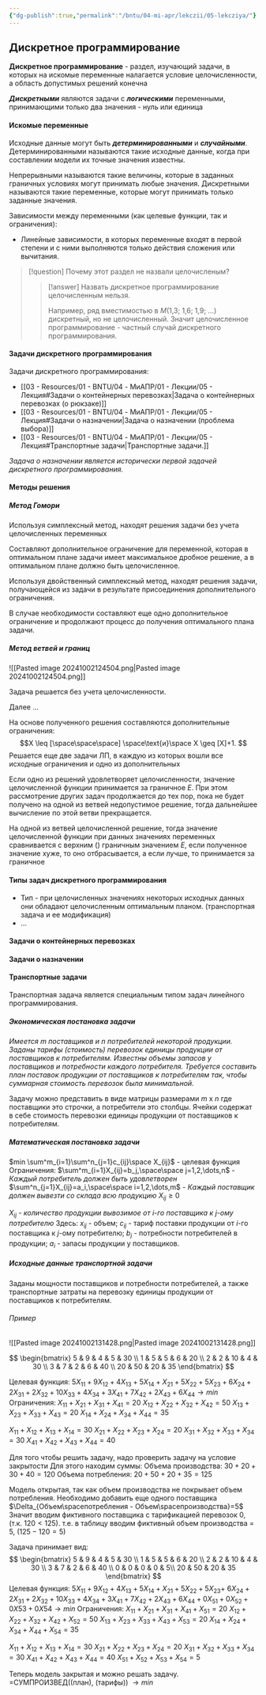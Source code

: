 ```yaml
---
{"dg-publish":true,"permalink":"/bntu/04-mi-apr/lekczii/05-lekcziya/"}
---
```



## Дискретное программирование

**Дискретное программирование** - раздел, изучающий задачи, в которых на искомые переменные налагается условие целочисленности, а область допустимых решений конечна

***Дискретными*** являются задачи с ***логическими*** переменными, принимающими только два значения - нуль или единица
#### Искомые переменные

Исходные данные могут быть ***детерминированными*** и ***случайными***.
Детерминированными называются такие исходные данные, когда при составлении модели их точные значения известны.

Непрерывными называются такие величины, которые в заданных граничных условиях могут принимать любые значения.
Дискретными называются такие переменные, которые могут принимать только заданные значения.

Зависимости между переменными (как целевые функции, так и ограничения):
- Линейные зависимости, в которых переменные входят в первой степени и с ними выполняются только действия сложения или вычитания.

>[!question]
>Почему этот раздел не назвали целочисленым?
>>[!answer]
>>Назвать дискретное программирование целочисленным нельзя.
>>
>>Например, ряд вместимостью в $М$(1,3; 1,6; 1,9; ...) дискретный, но не целочисленный.
>>Значит целочисленное программирование - частный случай дискретного программирования.

#### Задачи дискретного программирования

Задачи дискретного программирования:
- [[03 - Resources/01 - BNTU/04 - МиАПР/01 - Лекции/05 - Лекция#Задачи о контейнерных перевозках\|Задача о контейнерных перевозках (о рюкзаке)]]
- [[03 - Resources/01 - BNTU/04 - МиАПР/01 - Лекции/05 - Лекция#Задачи о назначении\|Задача о назначении (проблема выбора)]]
- [[03 - Resources/01 - BNTU/04 - МиАПР/01 - Лекции/05 - Лекция#Транспортные задачи\|Транспортные задачи.]]

*Задача о назначении является исторически первой задачей дискретного программирования.*

#### Методы решения
##### Метод Гомори

Используя симплексный метод, находят решения задачи без учета целочисленных переменных

Составляют дополнительное ограничение для переменной, которая в оптимальном плане задачи имеет максимальное дробное решение, а в оптимальном плане должно быть целочисленное.

Используя двойственный симплексный метод, находят решения задачи, получающейся из задачи в результате присоединения дополнительного ограничения.

В случае необходимости составляют еще одно дополнительное ограничение и продолжают процесс до получения оптимального плана задачи.

##### Метод ветвей и границ

![[Pasted image 20241002124504.png\|Pasted image 20241002124504.png]]

Задача решается без учета целочисленности.

Далее ...

На основе полученного решения составляются дополнительные ограничения:
$$X \leq [\space\space\space] \space\text{и}\space X \geq [X]+1. $$
Решается еще две задачи ЛП, в каждую из которых вошли все исходные ограничения и одно из дополнительных

Если одно из решений удовлетворяет целочисленности, значение целочисленной функции принимается за граничное $Е$.
При этом рассмотрение других задач продолжается до тех пор, пока не будет получено на одной из ветвей недопустимое решение, тогда дальнейшее вычисление по этой ветви прекращается.

На одной из ветвей целочисленной решение, тогда значение целочисленной функции при данных значениях переменных сравнивается с верхним () граничным значением $Е$, если полученное значение хуже, то оно отбрасывается, а если лучше, то принимается за граничное

#### Типы задач дискретного программирования 

- Тип - при целочисленных значениях некоторых исходных данных они обладают целочисленным оптимальным планом. (транспортная задача и ее модификация)
- ...


#### Задачи о контейнерных перевозках


#### Задачи о назначении


#### Транспортные задачи

Транспортная задача является специальным типом задач линейного программирования.

##### Экономическая постановка задачи

*Имеется $m$ поставщиков и $n$ потребителей некоторой продукции.*
*Заданы тарифы (стоимость) перевозок единицы продукции от поставщиков к потребителям.*
*Известны объемы запасов у поставщиков и потребности каждого потребителя.*
*Требуется составить план поставок продукции от поставщиков к потребителям так, чтобы суммарная стоимость перевозок была минимальной.*

Задачу можно представить в виде матрицы размерами $m$ x $n$ где поставщики это строчки, а потребители это столбцы. Ячейки содержат в себе стоимость перевозки единицы продукции от поставщиков к потребителям.



##### Математическая постановка задачи

$min \sum^m_{i=1}\sum^n_{j=1}c_{ij}\space X_{ij}$   - целевая функция
Ограничения:
$\sum^m_{i=1}X_{ij}=b_j,\space\space j=1,2,\dots,n$   - *Каждый потребитель должен быть удовлетворен*
$\sum^n_{j=1}X_{ij}=a_i,\space\space i=1,2,\dots,m$   - *Каждый поставщик должен вывезти со склада всю продукцию*
$X_{ij}\geq 0$

*$X_{ij}$ - количество продукции вывозимое от $i$-го поставщика к $j$-ому потребителю*
Здесь:
$x_{ij}$ - объем;
$c_{ij}$ - тариф поставки продукции от $i$-го поставщика к $j$-ому потребителю;
$b_j$ - потребности потребителей в продукции;
$a_i$ - запасы продукции у поставщиков.

##### Исходные данные транспортной задачи

Заданы мощности поставщиков и потребности потребителей, а также транспортные затраты на перевозку единицы продукции от поставщиков к потребителям.

###### Пример

![[Pasted image 20241002131428.png\|Pasted image 20241002131428.png]]

$$
\begin{bmatrix}
5 & 9 & 4 & 5 & 30 \\
1 & 5 & 5 & 6 & 20 \\
2 & 2 & 10 & 4 & 30 \\
3 & 7 & 2 & 6 & 40 \\
20 & 50 & 20 & 35
\end{bmatrix}
$$

Целевая функция: $5X_{11}+9X_{12}+4X_{13}+5X_{14}+X_{21}+5X_{22}+5X_{23}+6X_{24}+2X_{31}+2X_{32}+10X_{33}+4X_{34}+3X_{41}+7X_{42}+2X_{43}+6X_{44}\to min$
Ограничения:
$X_{11}+X_{21}+X_{31}+X_{41}=20$
$X_{12}+X_{22}+X_{32}+X_{42}=50$
$X_{13}+X_{23}+X_{33}+X_{43}=20$
$X_{14}+X_{24}+X_{34}+X_{44}=35$

$X_{11}+X_{12}+X_{13}+X_{14}=30$
$X_{21}+X_{22}+X_{23}+X_{24}=20$
$X_{31}+X_{32}+X_{33}+X_{34}=30$
$X_{41}+X_{42}+X_{43}+X_{44}=40$

Для того чтобы решить задачу, надо проверить задачу на условие закрытости
Для этого находим суммы:
Объема производства: $30+20+30+40=120$
Объема потребления: $20+50+20+35=125$

Модель открытая, так как объем производства не покрывает объем потребления. Необходимо добавить еще одного поставщика
$\Delta_{Объем\spaceпотребления - Объем\spaceпроизводства}=5$
Значит вводим фиктивного поставщика с тарификацией перевозок 0, (т.к. $120<125$).
т.е. в таблицу вводим фиктивный объем производства = 5, ($125-120=5$)

Задача принимает вид:
$$
\begin{bmatrix}
5 & 9 & 4 & 5 & 30 \\
1 & 5 & 5 & 6 & 20 \\
2 & 2 & 10 & 4 & 30 \\
3 & 7 & 2 & 6 & 40 \\
0 & 0 & 0 & 0 & 5\\
20 & 50 & 20 & 35
\end{bmatrix}
$$
Целевая функция:
$5X_{11}+9X_{12}+4X_{13}+5X_{14}+X_{21}+5X_{22}+5X_{23}+$
$6X_{24}+2X_{31}+2X_{32}+10X_{33}+4X_{34}+3X_{41}+7X_{42}+2X_{43}+6X_{44}+0X_{51}+0X_{52}+0X{53}+0X{54}\to min$
Ограничения:
$X_{11}+X_{21}+X_{31}+X_{41}+X_{51}=20$
$X_{12}+X_{22}+X_{32}+X_{42}+X_{52}=50$
$X_{13}+X_{23}+X_{33}+X_{43}+X_{53}=20$
$X_{14}+X_{24}+X_{34}+X_{44}+X_{54}=35$

$X_{11}+X_{12}+X_{13}+X_{14}=30$
$X_{21}+X_{22}+X_{23}+X_{24}=20$
$X_{31}+X_{32}+X_{33}+X_{34}=30$
$X_{41}+X_{42}+X_{43}+X_{44}=40$
$X_{51}+X_{52}+X_{53}+X_{54}=5$

Теперь модель закрытая и можно решать задачу.
=СУМПРОИЗВЕД((план), (тарифы)) $\to min$
